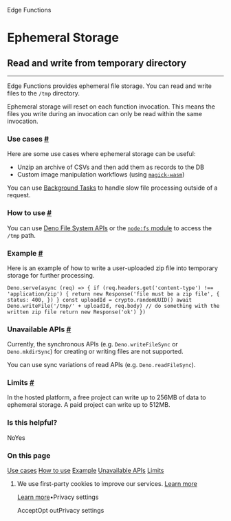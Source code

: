 Edge Functions

# Ephemeral Storage

## Read and write from temporary directory

* * *

Edge Functions provides ephemeral file storage. You can read and write files to the `/tmp` directory.

Ephemeral storage will reset on each function invocation. This means the files you write during an invocation can only be read within the same invocation.

### Use cases [\#](https://supabase.com/docs/guides/functions/ephemeral-storage\#use-cases)

Here are some use cases where ephemeral storage can be useful:

- Unzip an archive of CSVs and then add them as records to the DB
- Custom image manipulation workflows (using [`magick-wasm`](https://supabase.com/docs/guides/functions/examples/image-manipulation))

You can use [Background Tasks](https://supabase.com/docs/guides/functions/background-tasks) to handle slow file processing outside of a request.

### How to use [\#](https://supabase.com/docs/guides/functions/ephemeral-storage\#how-to-use)

You can use [Deno File System APIs](https://docs.deno.com/api/deno/file-system) or the [`node:fs` module](https://docs.deno.com/api/node/fs/) to access the `/tmp` path.

### Example [\#](https://supabase.com/docs/guides/functions/ephemeral-storage\#example)

Here is an example of how to write a user-uploaded zip file into temporary storage for further processing.

`
Deno.serve(async (req) => {
if (req.headers.get('content-type') !== 'application/zip') {
    return new Response('file must be a zip file', {
      status: 400,
    })
}
const uploadId = crypto.randomUUID()
await Deno.writeFile('/tmp/' + uploadId, req.body)
// do something with the written zip file
return new Response('ok')
})
`

### Unavailable APIs [\#](https://supabase.com/docs/guides/functions/ephemeral-storage\#unavailable-apis)

Currently, the synchronous APIs (e.g. `Deno.writeFileSync` or `Deno.mkdirSync`) for creating or writing files are not supported.

You can use sync variations of read APIs (e.g. `Deno.readFileSync`).

### Limits [\#](https://supabase.com/docs/guides/functions/ephemeral-storage\#limits)

In the hosted platform, a free project can write up to 256MB of data to ephemeral storage. A paid project can write up to 512MB.

### Is this helpful?

NoYes

### On this page

[Use cases](https://supabase.com/docs/guides/functions/ephemeral-storage#use-cases) [How to use](https://supabase.com/docs/guides/functions/ephemeral-storage#how-to-use) [Example](https://supabase.com/docs/guides/functions/ephemeral-storage#example) [Unavailable APIs](https://supabase.com/docs/guides/functions/ephemeral-storage#unavailable-apis) [Limits](https://supabase.com/docs/guides/functions/ephemeral-storage#limits)

1. We use first-party cookies to improve our services. [Learn more](https://supabase.com/privacy#8-cookies-and-similar-technologies-used-on-our-european-services)



   [Learn more](https://supabase.com/privacy#8-cookies-and-similar-technologies-used-on-our-european-services)•Privacy settings





   AcceptOpt outPrivacy settings